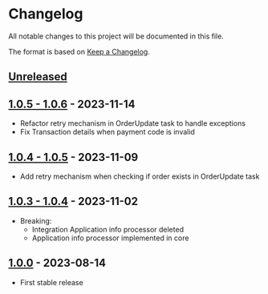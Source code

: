 # Changelog
All notable changes to this project will be documented in this file.

The format is based on [Keep a Changelog](http://keepachangelog.com/en/1.0.0/).

## [Unreleased](https://github.com/Adyen/adyen-php-plugin-core/compare/main...dev)

## [1.0.5 - 1.0.6](https://github.com/Adyen/adyen-php-plugin-core/compare/1.0.5...1.0.6) - 2023-11-14
- Refactor retry mechanism in OrderUpdate task to handle exceptions
- Fix Transaction details when payment code is invalid

## [1.0.4 - 1.0.5](https://github.com/Adyen/adyen-php-plugin-core/compare/1.0.4...1.0.5) - 2023-11-09
- Add retry mechanism when checking if order exists in OrderUpdate task

## [1.0.3 - 1.0.4](https://github.com/Adyen/adyen-php-plugin-core/compare/1.0.3...1.0.4) - 2023-11-02
- Breaking: 
  - Integration Application info processor deleted
  - Application info processor implemented in core

## [1.0.0](https://github.com/Adyen/adyen-php-plugin-core/releases/tag/1.0.0) - 2023-08-14
- First stable release

